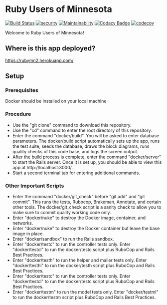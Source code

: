 # Ruby Users of Minnesota

[![Build Status](https://travis-ci.com/jhsu802701/rubymn2.svg?branch=main)](https://travis-ci.com/jhsu802701/rubymn2)
[![security](https://hakiri.io/github/jhsu802701/rubymn2/master.svg)](https://hakiri.io/github/jhsu802701/rubymn2/master)
[![Maintainability](https://api.codeclimate.com/v1/badges/14e118799467367be0aa/maintainability)](https://codeclimate.com/github/jhsu802701/rubymn2/maintainability)
[![Codacy Badge](https://api.codacy.com/project/badge/Grade/1372689edff04cd590e94714c9d9229a)](https://www.codacy.com/app/jhsu802701/rubymn2?utm_source=github.com&amp;utm_medium=referral&amp;utm_content=jhsu802701/rubymn2&amp;utm_campaign=Badge_Grade)
[![codecov](https://codecov.io/gh/jhsu802701/rubymn2/branch/master/graph/badge.svg)](https://codecov.io/gh/jhsu802701/rubymn2)

Welcome to Ruby Users of Minnesota!

## Where is this app deployed?
https://rubymn2.herokuapp.com/

## Setup

### Prerequisites
Docker should be installed on your local machine

### Procedure
* Use the "git clone" command to download this repository.
* Use the "cd" command to enter the root directory of this repository.
* Enter the command "docker/build".  You will be asked to enter database parameters.  The docker/build script automatically sets up the app, runs the test suite, seeds the database, draws the block diagrams, runs quality checks of this code base, and logs the screen output.
* After the build process is complete, enter the command "docker/server" to start the Rails server.  Once it is set up, you should be able to view this app at http://localhost:3000/.
* Start a second terminal tab for entering additional commands.

### Other Important Scripts
* Enter the command "docker/git_check" before "git add" and "git commit".  This runs the tests, Rubocop, Brakeman, Annotate, and certain other tools.  The docker/git_check script is a sanity check to allow you to make sure to commit quality working code only.
* Enter "docker/nuke" to destroy the Docker image, container, and networks.
* Enter "docker/nuke" to destroy the Docker container but leave the base image in place.
* Enter "docker/sandbox" to run the Rails sandbox.
* Enter "docker/testc" to run the controller tests only.  Enter "docker/testcl" to run the docker/testc script plus RuboCop and Rails Best Practices.
* Enter "docker/testh" to run the helper and mailer tests only.  Enter "docker/testhl" to run the docker/testh script plus RuboCop and Rails Best Practices.
* Enter "docker/testc" to run the controller tests only.  Enter "docker/testcl" to run the docker/testc script plus RuboCop and Rails Best Practices.
* Enter "docker/testm" to run the model tests only.  Enter "docker/testml" to run the docker/testm script plus RuboCop and Rails Best Practices.
